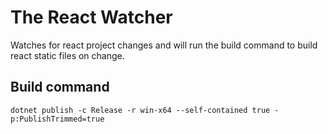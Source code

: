# The React Watcher

Watches for react project changes and will run the build command to build react static files on change.


## Build command

`dotnet publish -c Release -r win-x64 --self-contained true -p:PublishTrimmed=true`